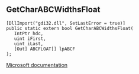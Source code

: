 ## GetCharABCWidthsFloat

```
[DllImport("gdi32.dll", SetLastError = true)]
public static extern bool GetCharABCWidthsFloat(
   IntPtr hdc,
   uint iFirst,
   uint iLast,
   [Out] ABCFLOAT[] lpABCF
);
```

[Microsoft documentation](https://docs.microsoft.com/en-us/windows/win32/api/wingdi/nf-wingdi-getcharabcwidthsfloata)
